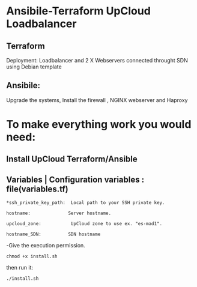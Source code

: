 # Ansibile-Terraform UpCloud Loadbalancer

## Terraform 

Deployment: Loadbalancer and 2 X Webservers connected throught SDN using Debian template


## Ansibile:

Upgrade the systems, Install the firewall , NGINX webserver and Haproxy  




# To make everything work you would need:

## Install UpCloud Terraform/Ansible 

## Variables       |    Configuration variables : file(variables.tf)
```
*ssh_private_key_path:  Local path to your SSH private key.

hostname:              Server hostname.

upcloud_zone:         	UpCloud zone to use ex. "es-mad1".  

hostname_SDN:          SDN hostname
```


-Give the execution permission.
```
chmod +x install.sh
```
then run it:
```
./install.sh
```
 
 
